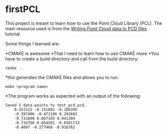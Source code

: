 firstPCL
========

This project is meant to learn how to use the Point Cloud Library (PCL). The main resource used is from the [Writing Point Cloud data to PCD files](http://pointclouds.org/documentation/tutorials/writing_pcd.php#writing-pcd) tutorial.

Some things I learned are:

*CMAKE is awesome
*That I need to learn how to use CMAKE more
*You have to create a build directory and call from the build directory:

```
cmake ..
```

*this generates the CMAKE files and allows you to run:

```
make <program name>
```

*The program works as expected with an output of the following:

```
Saved 5 data points to test_pcd.pcd.
    0.352222 -0.151883 -0.106395
    -0.397406 -0.473106 0.292602
    -0.731898 0.667105 0.441304
    -0.734766 0.854581 -0.0361733
    -0.4607 -0.277468 -0.916762
```
